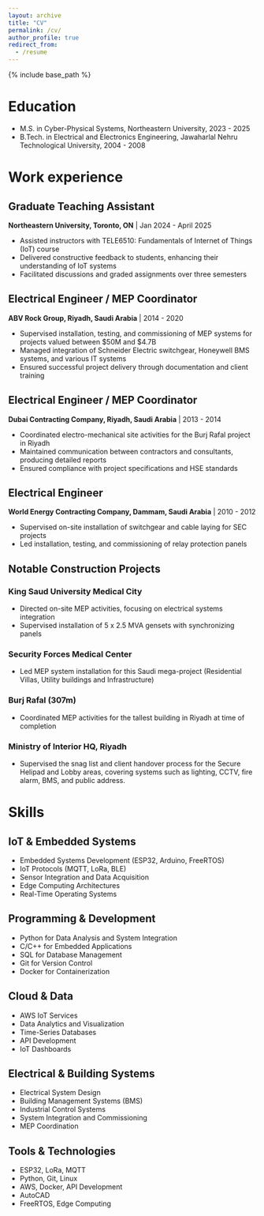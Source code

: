 ```yaml
---
layout: archive
title: "CV"
permalink: /cv/
author_profile: true
redirect_from:
  - /resume
---
```


{% include base_path %}

Education
======
* M.S. in Cyber-Physical Systems, Northeastern University, 2023 - 2025
* B.Tech. in Electrical and Electronics Engineering, Jawaharlal Nehru Technological University, 2004 - 2008

Work experience
======
## Graduate Teaching Assistant
**Northeastern University, Toronto, ON** | Jan 2024 - April 2025

* Assisted instructors with TELE6510: Fundamentals of Internet of Things (IoT) course
* Delivered constructive feedback to students, enhancing their understanding of IoT systems
* Facilitated discussions and graded assignments over three semesters

## Electrical Engineer / MEP Coordinator
**ABV Rock Group, Riyadh, Saudi Arabia** | 2014 - 2020

* Supervised installation, testing, and commissioning of MEP systems for projects valued between $50M and $4.7B
* Managed integration of Schneider Electric switchgear, Honeywell BMS systems, and various IT systems
* Ensured successful project delivery through documentation and client training

## Electrical Engineer / MEP Coordinator
**Dubai Contracting Company, Riyadh, Saudi Arabia** | 2013 - 2014

* Coordinated electro-mechanical site activities for the Burj Rafal project in Riyadh
* Maintained communication between contractors and consultants, producing detailed reports
* Ensured compliance with project specifications and HSE standards

## Electrical Engineer
**World Energy Contracting Company, Dammam, Saudi Arabia** | 2010 - 2012

* Supervised on-site installation of switchgear and cable laying for SEC projects
* Led installation, testing, and commissioning of relay protection panels

## Notable Construction Projects

### King Saud University Medical City
* Directed on-site MEP activities, focusing on electrical systems integration
* Supervised installation of 5 x 2.5 MVA gensets with synchronizing panels

### Security Forces Medical Center
* Led MEP system installation for this Saudi mega-project (Residential Villas, Utility buildings and Infrastructure)

### Burj Rafal (307m)
* Coordinated MEP activities for the tallest building in Riyadh at time of completion

### Ministry of Interior HQ, Riyadh
* Supervised the snag list and client handover process for the Secure Helipad and Lobby areas, covering systems such as lighting, CCTV, fire alarm, BMS, and public address.
  
Skills
======
## IoT & Embedded Systems

* Embedded Systems Development (ESP32, Arduino, FreeRTOS)
* IoT Protocols (MQTT, LoRa, BLE)
* Sensor Integration and Data Acquisition
* Edge Computing Architectures
* Real-Time Operating Systems

## Programming & Development

* Python for Data Analysis and System Integration
* C/C++ for Embedded Applications
* SQL for Database Management
* Git for Version Control
* Docker for Containerization

## Cloud & Data

* AWS IoT Services
* Data Analytics and Visualization
* Time-Series Databases
* API Development
* IoT Dashboards

## Electrical & Building Systems

* Electrical System Design
* Building Management Systems (BMS)
* Industrial Control Systems
* System Integration and Commissioning
* MEP Coordination

## Tools & Technologies

* ESP32, LoRa, MQTT
* Python, Git, Linux
* AWS, Docker, API Development
* AutoCAD
* FreeRTOS, Edge Computing
